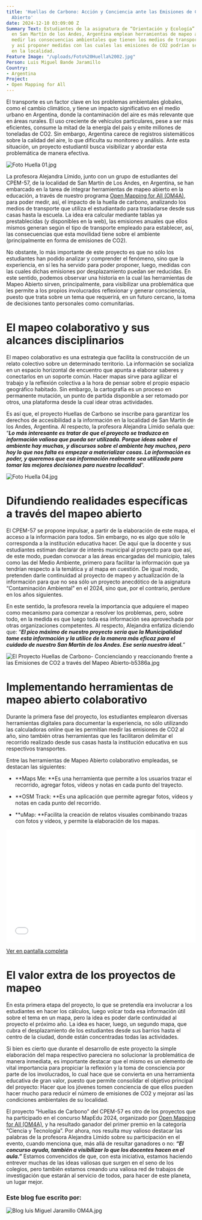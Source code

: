 ```yaml
---
title: 'Huellas de Carbono: Acción y Conciencia ante las Emisiones de CO2 con Mapeo
  Abierto'
date: 2024-12-10 03:09:00 Z
Summary Text: Estudiantes de la asignatura de “Orientación y Ecología” del CPEM-57
  en San Martín de los Andes, Argentina emplean herramientas de mapeo abierto para
  medir las consecuencias ambientales que tienen los medios de transportes utilizados
  y así proponer medidas con las cuales las emisiones de CO2 podrían ser reducidas
  en la localidad.
Feature Image: "/uploads/Foto%20Huella%2002.jpg"
Person: Luis Miguel Bande Jaramillo
Country:
- Argentina
Project:
- Open Mapping for All
---
```


El transporte es un factor clave en los problemas ambientales globales, como el cambio climático, y tiene un impacto significativo en el medio urbano en Argentina, donde la contaminación del aire es más relevante que en áreas rurales. El uso creciente de vehículos particulares, pese a ser más eficientes, consume la mitad de la energía del país y emite millones de toneladas de CO2. Sin embargo, Argentina carece de registros sistemáticos sobre la calidad del aire, lo que dificulta su monitoreo y análisis. Ante esta situación, un proyecto estudiantil busca visibilizar y abordar esta problemática de manera efectiva.

![Foto Huella 01.jpg](/uploads/Foto%20Huella%2001.jpg)

La profesora Alejandra Límido, junto con un grupo de estudiantes del CPEM-57, de la localidad de San Martín de Los Andes, en Argentina, se han embarcado en la tarea de integrar herramientas de mapeo abierto en la educación, a través de nuestro programa [Open Mapping for All (OM4A)](https://www.hotosm.org/projects/open-mapping-for-all/), para poder medir, así, el impacto de la huella de carbono, analizando los medios de transporte que utiliza el estudiantado para trasladarse desde sus casas hasta la escuela. La idea era calcular mediante tablas ya prestablecidas (y disponibles en la web), las emisiones anuales que ellos mismos generan según el tipo de transporte empleado para establecer, así, las consecuencias que esta movilidad tiene sobre el ambiente (principalmente en forma de emisiones de CO2).

No obstante, lo más importante de este proyecto es que no sólo los estudiantes han podido analizar y comprender el fenómeno, sino que la experiencia, en sí les ha servido para poder proponer, luego, medidas con las cuales dichas emisiones por desplazamiento puedan ser reducidas. En este sentido, podemos observar una historia en la cual las herramientas de Mapeo Abierto sirven, principalmente, para visibilizar una problemática que les permite a los propios involucrados reflexionar y generar consciencia, puesto que trata sobre un tema que requerirá, en un futuro cercano, la toma de decisiones tanto personales como comunitarias.

# **El mapeo colaborativo y sus alcances disciplinarios**

El mapeo colaborativo es una estrategia que facilita la construcción de un relato colectivo sobre un determinado territorio. La información se socializa en un espacio horizontal de encuentro que apunta a elaborar saberes y conectarlos en un soporte común. Hacer mapas sirve para agilizar el trabajo y la reflexión colectiva a la hora de pensar sobre el propio espacio geográfico habitado. Sin embargo, la cartografía es un proceso en permanente mutación, un punto de partida disponible a ser retomado por otros, una plataforma desde la cual idear otras actividades.

Es así que, el proyecto Huellas de Carbono se inscribe para garantizar los derechos de accesibilidad a la información en la localidad de San Martín de los Andes, Argentina. Al respecto, la profesora Alejandra Límido señala que: “***Lo más interesante es tratar de que el proyecto se traduzca en información valiosa que pueda ser utilizada. Porque ideas sobre el ambiente hay muchas, y discursos sobre el ambiente hay muchos, pero hoy lo que nos falta es empezar a materializar cosas. La información es poder, y queremos que esa información realmente sea utilizada para tomar las mejores decisiones para nuestra localidad***”.

![Foto Huella 04.jpg](/uploads/Foto%20Huella%2004.jpg)

# Difundiendo realidades específicas a través del mapeo abierto

El CPEM-57 se propone impulsar, a partir de la elaboración de este mapa, el acceso a la información para todos. Sin embargo, no es algo que sólo le corresponda a la institución educativa hacer. De aquí que la docente y sus estudiantes estiman declarar de interés municipal al proyecto para que así, de este modo, puedan convocar a las áreas encargadas del municipio, tales como las del Medio Ambiente, primero para facilitar la información que ya tendrían respecto a la temática y al mapa en cuestión. De igual modo, pretenden darle continuidad al proyecto de mapeo y actualización de la información para que no sea sólo un proyecto anecdótico de la asignatura “Contaminación Ambiental” en el 2024, sino que, por el contrario, perdure en los años siguientes.

En este sentido, la profesora revela la importancia que adquiere el mapeo como mecanismo para comenzar a resolver los problemas, pero, sobre todo, en la medida es que luego toda esa información sea aprovechada por otras organizaciones competentes. Al respecto, Alejandra enfatiza diciendo que: “***El pico máximo de nuestro proyecto sería que la Municipalidad tome esta información y la utilice de la manera más eficaz para el cuidado de nuestro San Martín de los Andes. Ese sería nuestro ideal.***”

![El Proyecto Huellas de Carbono- Concienciando y reaccionando frente a las Emisiones de CO2 a través del Mapeo Abierto-b5386a.jpg](/uploads/El%20Proyecto%20Huellas%20de%20Carbono-%20Concienciando%20y%20reaccionando%20frente%20a%20las%20Emisiones%20de%20CO2%20a%20trave%CC%81s%20del%20Mapeo%20Abierto-b5386a.jpg)

# **Implementando herramientas de mapeo abierto colaborativo**

Durante la primera fase del proyecto, los estudiantes emplearon diversas herramientas digitales para documentar la experiencia, no sólo utilizando las calculadoras online que les permitían medir las emisiones de CO2 al año, sino también otras herramientas que les facilitaron delimitar el recorrido realizado desde sus casas hasta la institución educativa en sus respectivos transportes.

Entre las herramientas de Mapeo Abierto colaborativo empleadas, se destacan las siguientes:

* **Maps Me: **Es una herramienta que permite a los usuarios trazar el recorrido, agregar fotos, vídeos y notas en cada punto del trayecto.

* **OSM Track: **Es una aplicación que permite agregar fotos, vídeos y notas en cada punto del recorrido.

* **uMap: **Facilita la creación de relatos visuales combinando trazas con fotos y vídeos, y permite la elaboración de los mapas.

<iframe width="100%" height="300px" frameborder="0" allowfullscreen allow="geolocation" src="//umap.openstreetmap.fr/es/map/huella-de-carbono-4-b-tt-cpem-n57_1081859?scaleControl=false&miniMap=false&scrollWheelZoom=false&zoomControl=true&editMode=disabled&moreControl=true&searchControl=null&tilelayersControl=null&embedControl=null&datalayersControl=true&onLoadPanel=none&captionBar=false&captionMenus=true"></iframe><p><a href="//umap.openstreetmap.fr/es/map/huella-de-carbono-4-b-tt-cpem-n57_1081859?scaleControl=false&miniMap=false&scrollWheelZoom=true&zoomControl=true&editMode=disabled&moreControl=true&searchControl=null&tilelayersControl=null&embedControl=null&datalayersControl=true&onLoadPanel=none&captionBar=false&captionMenus=true">Ver en pantalla completa</a></p>

# **El valor extra de los proyectos de mapeo**

En esta primera etapa del proyecto, lo que se pretendía era involucrar a los estudiantes en hacer los cálculos, luego volcar toda esa información útil sobre el tema en un mapa, pero la idea es poder darle continuidad al proyecto el próximo año. La idea es hacer, luego, un segundo mapa, que cubra el desplazamiento de los estudiantes desde sus barrios hasta el centro de la ciudad, donde están concentradas todas las actividades.

Si bien es cierto que durante el desarrollo de este proyecto la simple elaboración del mapa respectivo pareciera no solucionar la problemática de manera inmediata, es importante destacar que el mismo es un elemento de vital importancia para propiciar la reflexión y la toma de consciencia por parte de los involucrados, lo cual hace que se convierta en una herramienta educativa de gran valor, puesto que permite consolidar el objetivo principal del proyecto: Hacer que los jóvenes tomen conciencia de que ellos pueden hacer mucho para reducir el número de emisiones de CO2 y mejorar así las condiciones ambientales de su localidad.

El proyecto “Huellas de Carbono” del CPEM-57 es otro de los proyectos que ha participado en el concurso MapEdu 2024, organizado por [Open Mapping for All (OM4A)](https://www.hotosm.org/projects/open-mapping-for-all/), y ha resultado ganador del primer premio en la categoría “Ciencia y Tecnología”. Por ahora, nos resulta muy valioso destacar las palabras de la profesora Alejandra Límido sobre su participación en el evento, cuando menciona que, más allá de resultar ganadores o no: ***“El concurso ayuda, también a visibilizar lo que los docentes hacen en el aula.”*** Estamos convencidos de que, con esta iniciativa, estamos haciendo entrever muchas de las ideas valiosas que surgen en el seno de los colegios, pero también estamos creando una valiosa red de trabajos de investigación que estarán al servicio de todos, para hacer de este planeta, un lugar mejor.

### Este blog fue escrito por:

![Blog luis Miguel Jaramillo OM4A.jpg](/uploads/Blog%20luis%20Miguel%20Jaramillo%20OM4A.jpg)